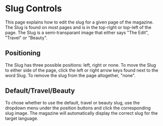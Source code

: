 # Slug Controls

This page explains how to edit the slug for a given page of the magazine. The Slug is found on most pages and is in the top-right or top-left of the page. The Slug is a semi-transparant image that either says "The Edit", "Travel" or "Beauty".

## Positioning
<!-- [[TOC]] -->
The Slug has three possible positions: left, right or none. To move the Slug to either side of the page, click the left or right arrow keys found next to the word Slug. To remove the slug from the page altogether, "none".  


## Default/Travel/Beauty

To chose whether to use the default, travel or beauty slug, use the dropdown menu under the position buttons and click the corresponding slug image. The magazine will automatically display the correct slug for the target language.